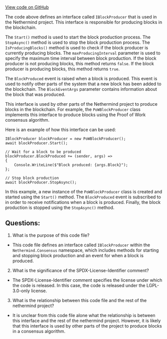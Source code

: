[View code on GitHub](https://github.com/nethermindeth/nethermind/Nethermind.Consensus/IBlockProducer.cs)

The code above defines an interface called `IBlockProducer` that is used in the Nethermind project. This interface is responsible for producing blocks in the blockchain. 

The `Start()` method is used to start the block production process. The `StopAsync()` method is used to stop the block production process. The `IsProducingBlocks()` method is used to check if the block producer is currently producing blocks. The `maxProducingInterval` parameter is used to specify the maximum time interval between block production. If the block producer is not producing blocks, this method returns `false`. If the block producer is producing blocks, this method returns `true`.

The `BlockProduced` event is raised when a block is produced. This event is used to notify other parts of the system that a new block has been added to the blockchain. The `BlockEventArgs` parameter contains information about the block that was produced.

This interface is used by other parts of the Nethermind project to produce blocks in the blockchain. For example, the `PoWBlockProducer` class implements this interface to produce blocks using the Proof of Work consensus algorithm. 

Here is an example of how this interface can be used:

```
IBlockProducer blockProducer = new PoWBlockProducer();
await blockProducer.Start();

// Wait for a block to be produced
blockProducer.BlockProduced += (sender, args) =>
{
    Console.WriteLine($"Block produced: {args.Block}");
};

// Stop block production
await blockProducer.StopAsync();
```

In this example, a new instance of the `PoWBlockProducer` class is created and started using the `Start()` method. The `BlockProduced` event is subscribed to in order to receive notifications when a block is produced. Finally, the block production is stopped using the `StopAsync()` method.
## Questions: 
 1. What is the purpose of this code file?
- This code file defines an interface called `IBlockProducer` within the `Nethermind.Consensus` namespace, which includes methods for starting and stopping block production and an event for when a block is produced.

2. What is the significance of the SPDX-License-Identifier comment?
- The SPDX-License-Identifier comment specifies the license under which the code is released. In this case, the code is released under the LGPL-3.0-only license.

3. What is the relationship between this code file and the rest of the nethermind project?
- It is unclear from this code file alone what the relationship is between this interface and the rest of the nethermind project. However, it is likely that this interface is used by other parts of the project to produce blocks in a consensus algorithm.